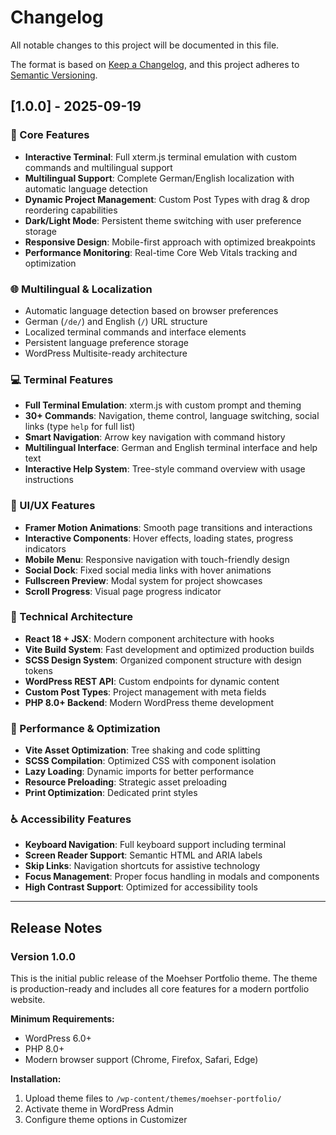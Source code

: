 # Changelog

All notable changes to this project will be documented in this file.

The format is based on [Keep a Changelog](https://keepachangelog.com/en/1.0.0/),
and this project adheres to [Semantic Versioning](https://semver.org/spec/v2.0.0.html).

## [1.0.0] - 2025-09-19

### 🎯 Core Features
- **Interactive Terminal**: Full xterm.js terminal emulation with custom commands and multilingual support
- **Multilingual Support**: Complete German/English localization with automatic language detection
- **Dynamic Project Management**: Custom Post Types with drag & drop reordering capabilities
- **Dark/Light Mode**: Persistent theme switching with user preference storage
- **Responsive Design**: Mobile-first approach with optimized breakpoints
- **Performance Monitoring**: Real-time Core Web Vitals tracking and optimization

### 🌐 Multilingual & Localization
- Automatic language detection based on browser preferences
- German (`/de/`) and English (`/`) URL structure
- Localized terminal commands and interface elements
- Persistent language preference storage
- WordPress Multisite-ready architecture

### 💻 Terminal Features
- **Full Terminal Emulation**: xterm.js with custom prompt and theming
- **30+ Commands**: Navigation, theme control, language switching, social links (type `help` for full list)
- **Smart Navigation**: Arrow key navigation with command history
- **Multilingual Interface**: German and English terminal interface and help text
- **Interactive Help System**: Tree-style command overview with usage instructions

### 🎨 UI/UX Features
- **Framer Motion Animations**: Smooth page transitions and interactions
- **Interactive Components**: Hover effects, loading states, progress indicators
- **Mobile Menu**: Responsive navigation with touch-friendly design
- **Social Dock**: Fixed social media links with hover animations
- **Fullscreen Preview**: Modal system for project showcases
- **Scroll Progress**: Visual page progress indicator

### 🔧 Technical Architecture
- **React 18 + JSX**: Modern component architecture with hooks
- **Vite Build System**: Fast development and optimized production builds
- **SCSS Design System**: Organized component structure with design tokens
- **WordPress REST API**: Custom endpoints for dynamic content
- **Custom Post Types**: Project management with meta fields
- **PHP 8.0+ Backend**: Modern WordPress theme development

### 🚀 Performance & Optimization
- **Vite Asset Optimization**: Tree shaking and code splitting
- **SCSS Compilation**: Optimized CSS with component isolation
- **Lazy Loading**: Dynamic imports for better performance
- **Resource Preloading**: Strategic asset preloading
- **Print Optimization**: Dedicated print styles

### ♿ Accessibility Features
- **Keyboard Navigation**: Full keyboard support including terminal
- **Screen Reader Support**: Semantic HTML and ARIA labels
- **Skip Links**: Navigation shortcuts for assistive technology
- **Focus Management**: Proper focus handling in modals and components
- **High Contrast Support**: Optimized for accessibility tools

---

## Release Notes

### Version 1.0.0
This is the initial public release of the Moehser Portfolio theme. The theme is production-ready and includes all core features for a modern portfolio website.

**Minimum Requirements:**
- WordPress 6.0+
- PHP 8.0+
- Modern browser support (Chrome, Firefox, Safari, Edge)

**Installation:**
1. Upload theme files to `/wp-content/themes/moehser-portfolio/`
2. Activate theme in WordPress Admin
3. Configure theme options in Customizer
